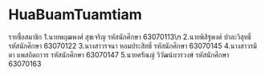 # HuaBuamTuamtiam

รายชื่อสมาชิก
1.นายพฤฒพงศ์ สุขเจริญ รหัสนักศึกษา 63070113\n
2.นายพิสิฐพงศ์  ปาละวิสุทธิ์ รหัสนักศึกษา 63070122
3.นางสาวรจนา หอมประสิทธิ์ รหัสนักศึกษา 63070145 
4.นางสาวรมิตา  แพสถิตถาวร รหัสนักศึกษา 63070147
5.นายศรัณญ์ วิวัฒน์บวรวงษ์ รหัสนักศึกษา 63070163
